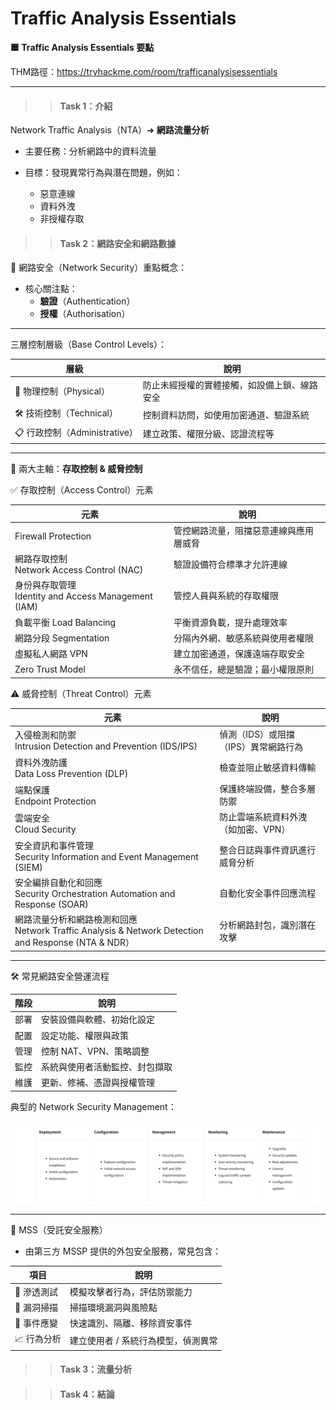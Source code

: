 # Traffic Analysis Essentials

**🟦 Traffic Analysis Essentials 要點**

THM路徑：https://tryhackme.com/room/trafficanalysisessentials

---

>> #### Task 1：介紹

Network Traffic Analysis（NTA）➜ **網路流量分析** 

- 主要任務：分析網路中的資料流量


- 目標：發現異常行為與潛在問題，例如：
  - 惡意連線
  - 資料外洩
  - 非授權存取

>> #### Task 2：網路安全和網路數據

🔐 網路安全（Network Security）重點概念：

- 核心關注點：
  - **驗證**（Authentication）
  - **授權**（Authorisation）

---

三層控制層級（Base Control Levels）：

| 層級 | 說明 |
|------|------|
| 🧱 物理控制（Physical） | 防止未經授權的實體接觸，如設備上鎖、線路安全 |
| 🛠️ 技術控制（Technical） | 控制資料訪問，如使用加密通道、驗證系統 |
| 📋 行政控制（Administrative） | 建立政策、權限分級、認證流程等 |

---
🧭 兩大主軸：**存取控制 & 威脅控制**

✅ 存取控制（Access Control）元素

| 元素                                              | 說明 |
|-------------------------------------------------|------|
| Firewall Protection                             | 管控網路流量，阻擋惡意連線與應用層威脅 |
| 網路存取控制 <br> Network Access Control (NAC)        | 驗證設備符合標準才允許連線 |
| 身份與存取管理<br>Identity and Access Management (IAM) | 管控人員與系統的存取權限 |
| 負載平衡 Load Balancing                             | 平衡資源負載，提升處理效率 |
| 網路分段 Segmentation                               | 分隔內外網、敏感系統與使用者權限 |
| 虛擬私人網路 VPN                                      | 建立加密通道，保護遠端存取安全 |
| Zero Trust Model                                | 永不信任，總是驗證；最小權限原則 |


⚠️ 威脅控制（Threat Control）元素

| 元素                                                                                       | 說明 |
|------------------------------------------------------------------------------------------|------|
| 入侵檢測和防禦 <br> Intrusion Detection and Prevention (IDS/IPS)                                | 偵測（IDS）或阻擋（IPS）異常網路行為 |
| 資料外洩防護 <br> Data Loss Prevention (DLP)                                                   | 檢查並阻止敏感資料傳輸 |
| 端點保護 <br>Endpoint Protection                                                             | 保護終端設備，整合多層防禦 |
| 雲端安全 <br>Cloud Security                                                                  | 防止雲端系統資料外洩（如加密、VPN） |
| 安全資訊和事件管理 <br>Security Information and Event Management (SIEM)                           | 整合日誌與事件資訊進行威脅分析 |
| 安全編排自動化和回應 <br>Security Orchestration Automation and Response (SOAR)                     | 自動化安全事件回應流程 |
| 網路流量分析和網路檢測和回應 <br>Network Traffic Analysis & Network Detection and Response (NTA & NDR） | 分析網路封包，識別潛在攻擊 |

---

🛠️ 常見網路安全營運流程

| 階段 | 說明 |
|------|------|
| 部署 | 安裝設備與軟體、初始化設定 |
| 配置 | 設定功能、權限與政策 |
| 管理 | 控制 NAT、VPN、策略調整 |
| 監控 | 系統與使用者活動監控、封包擷取 |
| 維護 | 更新、修補、憑證與授權管理 |

典型的 Network Security Management：
<p align="left">
  <img src="/rooms/images/23_01.png" width="600">
</p>

---

🤝 MSS（受託安全服務）

- 由第三方 MSSP 提供的外包安全服務，常見包含：

| 項目      | 說明                  |
| ------- | ------------------- |
| 🧪 滲透測試 | 模擬攻擊者行為，評估防禦能力      |
| 🩻 漏洞掃描 | 掃描環境漏洞與風險點          |
| 🚨 事件應變 | 快速識別、隔離、移除資安事件      |
| 📈 行為分析 | 建立使用者 / 系統行為模型，偵測異常 |



>> #### Task 3：流量分析

>> #### Task 4：結論